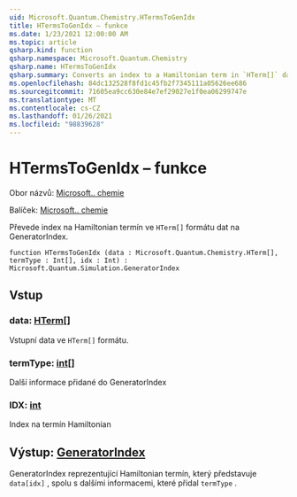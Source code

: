 ```yaml
---
uid: Microsoft.Quantum.Chemistry.HTermsToGenIdx
title: HTermsToGenIdx – funkce
ms.date: 1/23/2021 12:00:00 AM
ms.topic: article
qsharp.kind: function
qsharp.namespace: Microsoft.Quantum.Chemistry
qsharp.name: HTermsToGenIdx
qsharp.summary: Converts an index to a Hamiltonian term in `HTerm[]` data format to a GeneratorIndex.
ms.openlocfilehash: 84dc132528f8fd1c45fb2f7345111a05626ee686
ms.sourcegitcommit: 71605ea9cc630e84e7ef29027e1f0ea06299747e
ms.translationtype: MT
ms.contentlocale: cs-CZ
ms.lasthandoff: 01/26/2021
ms.locfileid: "98839628"
---
```

# <a name="htermstogenidx-function"></a>HTermsToGenIdx – funkce

Obor názvů: [Microsoft.. chemie](xref:Microsoft.Quantum.Chemistry)

Balíček: [Microsoft.. chemie](https://nuget.org/packages/Microsoft.Quantum.Chemistry)


Převede index na Hamiltonian termín ve `HTerm[]` formátu dat na GeneratorIndex.

```qsharp
function HTermsToGenIdx (data : Microsoft.Quantum.Chemistry.HTerm[], termType : Int[], idx : Int) : Microsoft.Quantum.Simulation.GeneratorIndex
```


## <a name="input"></a>Vstup

### <a name="data--hterm"></a>data: [HTerm](xref:Microsoft.Quantum.Chemistry.HTerm)[]

Vstupní data ve `HTerm[]` formátu.


### <a name="termtype--int"></a>termType: [int](xref:microsoft.quantum.lang-ref.int)[]

Další informace přidané do GeneratorIndex


### <a name="idx--int"></a>IDX: [int](xref:microsoft.quantum.lang-ref.int)

Index na termín Hamiltonian



## <a name="output--generatorindex"></a>Výstup: [GeneratorIndex](xref:Microsoft.Quantum.Simulation.GeneratorIndex)

GeneratorIndex reprezentující Hamiltonian termín, který představuje `data[idx]` , spolu s dalšími informacemi, které přidal `termType` .